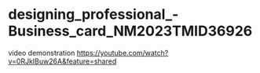 # designing_professional_-Business_card_NM2023TMID36926
video demonstration https://youtube.com/watch?v=0RJkIBuw26A&feature=shared
